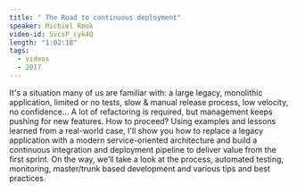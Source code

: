 ```yaml
---
title: " The Road to continuous deployment"
speaker: Michiel Rook
video-id: 5vcsP_cyk4Q
length: "1:02:18"
tags:
  - videos
  - 2017
---
```


It's a situation many of us are familiar with: a large legacy, monolithic application, limited or no tests, slow & manual release process, low velocity, no confidence... A lot of refactoring is required, but management keeps pushing for new features. How to proceed? Using examples and lessons learned from a real-world case, I'll show you how to replace a legacy application with a modern service-oriented architecture and build a continuous integration and deployment pipeline to deliver value from the first sprint. On the way, we’ll take a look at the process, automated testing, monitoring, master/trunk based development and various tips and best practices.
